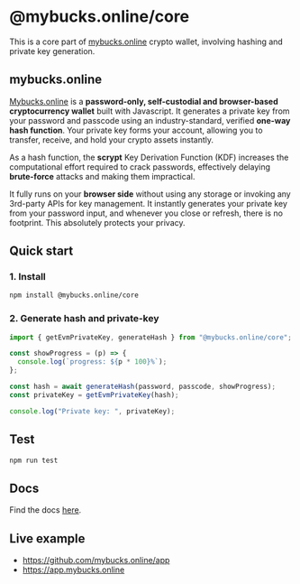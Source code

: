 # @mybucks.online/core

This is a core part of [mybucks.online](https://mybucks.online) crypto wallet, involving hashing and private key generation.

## mybucks.online

[Mybucks.online](https://mybucks.online) is a **password-only, self-custodial and browser-based cryptocurrency wallet** built with Javascript. It generates a private key from your password and passcode using an industry-standard, verified **one-way hash function**. Your private key forms your account, allowing you to transfer, receive, and hold your crypto assets instantly.

As a hash function, the **scrypt** Key Derivation Function (KDF) increases the computational effort required to crack passwords, effectively delaying **brute-force** attacks and making them impractical.

It fully runs on your **browser side** without using any storage or invoking any 3rd-party APIs for key management. It instantly generates your private key from your password input, and whenever you close or refresh, there is no footprint. This absolutely protects your privacy.

## Quick start

### 1. Install

```bash
npm install @mybucks.online/core
```

### 2. Generate hash and private-key

```javascript
import { getEvmPrivateKey, generateHash } from "@mybucks.online/core";

const showProgress = (p) => {
  console.log(`progress: ${p * 100}%`);
};

const hash = await generateHash(password, passcode, showProgress);
const privateKey = getEvmPrivateKey(hash);

console.log("Private key: ", privateKey);
```

## Test
```bash
npm run test
```

## Docs

Find the docs [here](https://docs.mybucks.online).

## Live example

- https://github.com/mybucks.online/app
- https://app.mybucks.online
